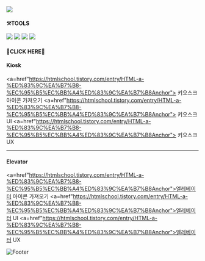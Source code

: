 
<img src="https://capsule-render.vercel.app/api?type=soft&color=EBEDF2&height=100&section=header&text=Design_%20UI%20UX%20GUI&fontSize=20" />


#### ⚒TOOLS
<img src="https://img.shields.io/badge/adobe AI-69788C?style=flat-square&logo=tool&logoColor=FFFFFF"/> <img src="https://img.shields.io/badge/adobe PS-556273?style=flat-square&logo=tool&logoColor=FFFFFF"/> <img src="https://img.shields.io/badge/adobe XD-0F6DBF?style=flat-square&logo=tool&logoColor=FFFFFF"/> <img src="https://img.shields.io/badge/RIVE-0D0D0D?style=flat-square&logo=tool&logoColor=FFFFFF"/>


#### 💙CLICK HERE💙

#### Kiosk
<a=href"https://htmlschool.tistory.com/entry/HTML-a-%ED%83%9C%EA%B7%B8-%EC%95%B5%EC%BB%A4%ED%83%9C%EA%B7%B8Anchor">
키오스크 아이콘 가져오기</a>
<a=href"https://htmlschool.tistory.com/entry/HTML-a-%ED%83%9C%EA%B7%B8-%EC%95%B5%EC%BB%A4%ED%83%9C%EA%B7%B8Anchor">
키오스크 UI</a>
<a=href"https://htmlschool.tistory.com/entry/HTML-a-%ED%83%9C%EA%B7%B8-%EC%95%B5%EC%BB%A4%ED%83%9C%EA%B7%B8Anchor">
키오스크 UX</a>

<hr>

#### Elevator
<a=href"https://htmlschool.tistory.com/entry/HTML-a-%ED%83%9C%EA%B7%B8-%EC%95%B5%EC%BB%A4%ED%83%9C%EA%B7%B8Anchor">엘레베이터 아이콘 가져오기</a>
<a=href"https://htmlschool.tistory.com/entry/HTML-a-%ED%83%9C%EA%B7%B8-%EC%95%B5%EC%BB%A4%ED%83%9C%EA%B7%B8Anchor">엘레베이터 UI</a>
<a=href"https://htmlschool.tistory.com/entry/HTML-a-%ED%83%9C%EA%B7%B8-%EC%95%B5%EC%BB%A4%ED%83%9C%EA%B7%B8Anchor">엘레베이터 UX</a>



![Footer](https://capsule-render.vercel.app/api?type=waving&color=AAA7F2&height=200&section=footer)
